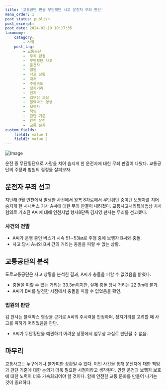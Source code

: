 ```yaml
---
title: '교통공단 판결 무단횡단 사고 운전자 무죄 판단'
menu_order: 1
post_status: publish
post_excerpt: 
post_date: 2024-02-19 10:17:35
taxonomy:
    category:
        - 사회
    post_tag:
        - 교통공단
        -  무죄 판결
        -  무단횡단 사고
        -  운전자
        -  법원
        -  사고 상황
        -  대처
        -  주행속도
        -  정지거리
        -  인지
        -  업무상 과실
        -  블랙박스 영상
        -  보행자
        -  책임
        -  판단 기준
        -  안전 운전
        -  교통 문화
custom_fields:
    field1: value 1
    field2: value 2
---
```


![Image](https://imgnews.pstatic.net/image/001/2024/02/12/PCM20200604000108990_P4_20240212135703808.jpg?type=w647)

운전 중 무단횡단으로 사람을 치어 숨지게 한 운전자에 대한 무죄 판결이 나왔다. 교통공단의 주장과 법원의 결정을 살펴보자.
## 운전자 무죄 선고
지난해 9월 인천에서 발생한 사건에서 왕복 8차로에서 무단횡단 중이던 보행자를 치어 숨지게 한 시내버스 기사 A씨에 대한 무죄 판결이 내려졌다. 교통사고처리특례법상 치사 혐의로 기소된 A씨에 대해 인천지법 형사8단독 김지영 판사는 무죄를 선고했다.
### 사건의 전말
* A씨가 운행 중인 버스가 시속 51∼53㎞로 주행 중에 보행자 B씨와 충돌.
* 사고 당시 A씨와 B씨 간의 거리는 충돌을 피할 수 없는 상황.
## 교통공단의 분석
도로교통공단은 사고 상황을 분석한 결과, A씨가 충돌을 피할 수 없었음을 밝혔다. 
* 충돌을 피할 수 있는 거리는 33.3m이지만, 실제 충돌 당시 거리는 22.9m에 불과.
* A씨가 B씨를 발견한 시점에서 충돌을 피할 수 없었음을 확인.
### 법원의 판단
김 판사는 블랙박스 영상을 근거로 A씨의 주시력을 인정하며, 정지거리를 고려할 때 사고를 피하기 어려웠음을 판단.
* A씨가 무단횡단을 예견하기 어려운 상황에서 업무상 과실로 판단될 수 없음.
## 마무리
교통사고는 누구에게나 불가피한 상황일 수 있다. 이번 사건을 통해 운전자에 대한 책임과 판단 기준에 대한 논의가 더욱 필요한 시점이라고 생각된다. 안전 운전과 보행자 보호에 대한 노력이 더욱 가속화되어야 할 것이다. 함께 안전한 교통 문화를 만들어 나가는 것이 중요하다.
